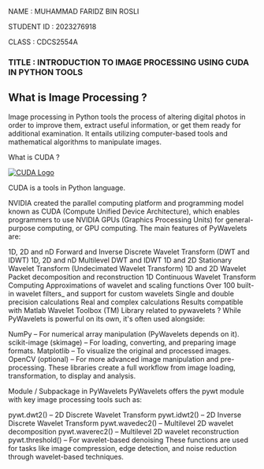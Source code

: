 NAME : MUHAMMAD FARIDZ BIN ROSLI

STUDENT ID : 2023276918

CLASS : CDCS2554A

### TITLE : INTRODUCTION TO IMAGE PROCESSING USING CUDA IN PYTHON TOOLS

## What is Image Processing ?

Image processing in Python tools the process of altering digital photos in order to improve them, extract useful information, or get them ready for additional examination.  It entails utilizing computer-based tools and mathematical algorithms to manipulate images.

What is CUDA ?

[![CUDA Logo](https://upload.wikimedia.org/wikipedia/commons/b/b9/Nvidia_CUDA_Logo.jpg)](https://en.wikipedia.org/wiki/CUDA)

CUDA is a tools in Python language.

NVIDIA created the parallel computing platform and programming model known as CUDA (Compute Unified Device Architecture), which enables programmers to use NVIDIA GPUs (Graphics Processing Units) for general-purpose computing, or GPU computing.
The main features of PyWavelets are:

1D, 2D and nD Forward and Inverse Discrete Wavelet Transform (DWT and IDWT)
1D, 2D and nD Multilevel DWT and IDWT
1D and 2D Stationary Wavelet Transform (Undecimated Wavelet Transform)
1D and 2D Wavelet Packet decomposition and reconstruction
1D Continuous Wavelet Transform
Computing Approximations of wavelet and scaling functions
Over 100 built-in wavelet filters_ and support for custom wavelets
Single and double precision calculations
Real and complex calculations
Results compatible with Matlab Wavelet Toolbox (TM)
Library related to pywavelets ?
While PyWavelets is powerful on its own, it's often used alongside:

NumPy – For numerical array manipulation (PyWavelets depends on it).
scikit-image (skimage) – For loading, converting, and preparing image formats.
Matplotlib – To visualize the original and processed images.
OpenCV (optional) – For more advanced image manipulation and pre-processing.
These libraries create a full workflow from image loading, transformation, to display and analysis.

Module / Subpackage in PyWavelets
PyWavelets offers the pywt module with key image processing tools such as:

pywt.dwt2() – 2D Discrete Wavelet Transform
pywt.idwt2() – 2D Inverse Discrete Wavelet Transform
pywt.wavedec2() – Multilevel 2D wavelet decomposition
pywt.waverec2() – Multilevel 2D wavelet reconstruction
pywt.threshold() – For wavelet-based denoising
These functions are used for tasks like image compression, edge detection, and noise reduction through wavelet-based techniques.
